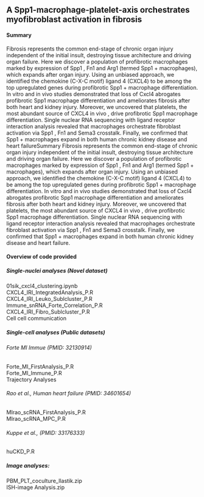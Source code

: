 ## A Spp1-macrophage-platelet-axis orchestrates myofibroblast activation in fibrosis 

#### Summary  

Fibrosis represents the common end-stage of chronic organ injury independent of the initial insult, destroying tissue architecture and driving organ failure. Here we discover a population of profibrotic macrophages marked by expression of Spp1 , Fn1 and Arg1 (termed Spp1 + macrophages), which expands after organ injury. Using an unbiased approach, we identified the chemokine (C-X-C motif) ligand 4 (CXCL4) to be among the top upregulated genes during profibrotic Spp1 + macrophage differentiation. In vitro and in vivo studies demonstrated that loss of Cxcl4 abrogates profibrotic Spp1 macrophage differentiation and ameliorates fibrosis after both heart and kidney injury. Moreover, we uncovered that platelets, the most abundant source of CXCL4 in vivo , drive profibrotic Spp1 macrophage differentiation. Single nuclear RNA sequencing with ligand receptor interaction analysis revealed that macrophages orchestrate fibroblast activation via Spp1 , Fn1 and Sema3 crosstalk. Finally, we confirmed that Spp1 + macrophages expand in both human chronic kidney disease and heart failureSummary
Fibrosis represents the common end-stage of chronic organ injury independent of the initial insult, destroying tissue architecture and driving organ failure. Here we discover a population of profibrotic macrophages marked by expression of Spp1 , Fn1 and Arg1 (termed Spp1 + macrophages), which expands after organ injury. Using an unbiased approach, we identified the chemokine (C-X-C motif) ligand 4 (CXCL4) to be among the top upregulated genes during profibrotic Spp1 + macrophage differentiation. In vitro and in vivo studies demonstrated that loss of Cxcl4 abrogates profibrotic Spp1 macrophage differentiation and ameliorates fibrosis after both heart and kidney injury. Moreover, we uncovered that platelets, the most abundant source of CXCL4 in vivo , drive profibrotic Spp1 macrophage differentiation. Single nuclear RNA sequencing with ligand receptor interaction analysis revealed that macrophages orchestrate fibroblast activation via Spp1 , Fn1 and Sema3 crosstalk. Finally, we confirmed that Spp1 + macrophages expand in both human chronic kidney disease and heart failure.

#### Overview of code provided

##### Single-nuclei analyses (Novel dataset)

01sik_cxcl4_clustering.ipynb<BR>
CXCL4_IRI_IntegratedAnalysis_P.R<br>
CXCL4_IRI_Leuko_Sublcluster_P.R<br>
Immune_snRNA_Forte_Correlation_P.R<br>
CXCL4_IRI_Fibro_Sublcluster_P.R<br>
Cell cell communication<br>

##### Single-cell analyses (Public datasets)
###### Forte MI Immue (PMID: 32130914)
Forte_MI_FirstAnalysis_P.R<br> 
Forte_MI_Immune_P.R<br>
Trajectory Analyses<br>

###### Rao et al., Human heart failure (PMID: 34601654)
MIrao_scRNA_FirstAnalysis_P.R<br>
MIrao_scRNA_MPC_P.R<br>

###### Kuppe et al., (PMID: 33176333)
huCKD_P.R<br>

##### Image analyses:
PBM_PLT_coculture_Ilastik.zip<br>
ISH-image Analysis.zip<br>

